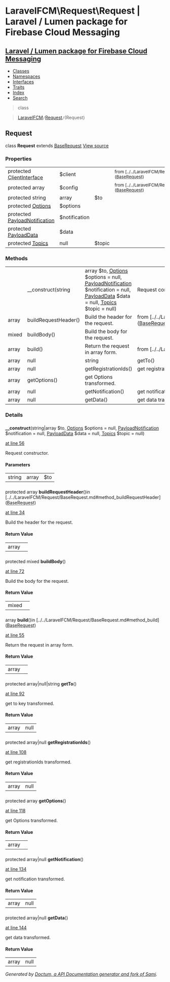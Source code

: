 # LaravelFCM\Request\Request | Laravel / Lumen package for Firebase Cloud Messaging    

## [Laravel / Lumen package for Firebase Cloud Messaging](../../index.md)

- [Classes](../../classes.md)
- [Namespaces](../../namespaces.md)
- [Interfaces](../../interfaces.md)
- [Traits](../../traits.md)
- [Index](../../doc-index.md)
- [Search](../../search.md)

>class

>    [LaravelFCM](../../LaravelFCM.md)` / `[Request](../../LaravelFCM/Request.md)` / `(Request)
## Request

class **Request**        extends [<abbr title="LaravelFCM\Request\BaseRequest">BaseRequest</abbr>](../../LaravelFCM/Request/BaseRequest.md) [View source](https://github.com/code-lts/Laravel-FCM/blob/main/src/Request/Request.php)






### Properties

|   |   |   |   |
|---|---|---|---|
|<a name="property_client"></a>protected <abbr title="GuzzleHttp\ClientInterface">ClientInterface</abbr>|$client||<small>from&nbsp;[../../LaravelFCM/Request/BaseRequest.md#property_client](<abbr title="LaravelFCM\Request\BaseRequest">BaseRequest</abbr>)</small>|
|<a name="property_config"></a>protected array|$config||<small>from&nbsp;[../../LaravelFCM/Request/BaseRequest.md#property_config](<abbr title="LaravelFCM\Request\BaseRequest">BaseRequest</abbr>)</small>|
|<a name="property_to"></a>protected string|array|$to|||
|<a name="property_options"></a>protected [<abbr title="LaravelFCM\Message\Options">Options</abbr>](../../LaravelFCM/Message/Options.md)|$options|||
|<a name="property_notification"></a>protected [<abbr title="LaravelFCM\Message\PayloadNotification">PayloadNotification</abbr>](../../LaravelFCM/Message/PayloadNotification.md)|$notification|||
|<a name="property_data"></a>protected [<abbr title="LaravelFCM\Message\PayloadData">PayloadData</abbr>](../../LaravelFCM/Message/PayloadData.md)|$data|||
|<a name="property_topic"></a>protected [<abbr title="LaravelFCM\Message\Topics">Topics</abbr>](../../LaravelFCM/Message/Topics.md)|null|$topic|||
### Methods

|   |   |   |   |
|---|---|---|---|
||<a name="#method___construct"></a>__construct(string|array $to, [<abbr title="LaravelFCM\Message\Options">Options</abbr>](../../LaravelFCM/Message/Options.md) $options = null, [<abbr title="LaravelFCM\Message\PayloadNotification">PayloadNotification</abbr>](../../LaravelFCM/Message/PayloadNotification.md) $notification = null, [<abbr title="LaravelFCM\Message\PayloadData">PayloadData</abbr>](../../LaravelFCM/Message/PayloadData.md) $data = null, [<abbr title="LaravelFCM\Message\Topics">Topics</abbr>](../../LaravelFCM/Message/Topics.md) $topic = null)|Request constructor.||
|array|<a name="#method_buildRequestHeader"></a>buildRequestHeader()|Build the header for the request.|from&nbsp;[../../LaravelFCM/Request/BaseRequest.md#method_buildRequestHeader](<abbr title="LaravelFCM\Request\BaseRequest">BaseRequest</abbr>)|
|mixed|<a name="#method_buildBody"></a>buildBody()|Build the body for the request.||
|array|<a name="#method_build"></a>build()|Return the request in array form.|from&nbsp;[../../LaravelFCM/Request/BaseRequest.md#method_build](<abbr title="LaravelFCM\Request\BaseRequest">BaseRequest</abbr>)|
|array|null|string|<a name="#method_getTo"></a>getTo()|get to key transformed.||
|array|null|<a name="#method_getRegistrationIds"></a>getRegistrationIds()|get registrationIds transformed.||
|array|<a name="#method_getOptions"></a>getOptions()|get Options transformed.||
|array|null|<a name="#method_getNotification"></a>getNotification()|get notification transformed.||
|array|null|<a name="#method_getData"></a>getData()|get data transformed.||


### Details
<a name id="method___construct"></a>

### 
  **__construct**(string|array $to, [<abbr title="LaravelFCM\Message\Options">Options</abbr>](../../LaravelFCM/Message/Options.md) $options = null, [<abbr title="LaravelFCM\Message\PayloadNotification">PayloadNotification</abbr>](../../LaravelFCM/Message/PayloadNotification.md) $notification = null, [<abbr title="LaravelFCM\Message\PayloadData">PayloadData</abbr>](../../LaravelFCM/Message/PayloadData.md) $data = null, [<abbr title="LaravelFCM\Message\Topics">Topics</abbr>](../../LaravelFCM/Message/Topics.md) $topic = null)

[at line 56](https://github.com/code-lts/Laravel-FCM/blob/main/src/Request/Request.php#L56)

Request constructor.        

#### Parameters

|   |   |   |
|---|---|---|
|string|array|$to||[<abbr title="LaravelFCM\Message\Options">Options</abbr>](../../LaravelFCM/Message/Options.md)|$options||[<abbr title="LaravelFCM\Message\PayloadNotification">PayloadNotification</abbr>](../../LaravelFCM/Message/PayloadNotification.md)|$notification||[<abbr title="LaravelFCM\Message\PayloadData">PayloadData</abbr>](../../LaravelFCM/Message/PayloadData.md)|$data||[<abbr title="LaravelFCM\Message\Topics">Topics</abbr>](../../LaravelFCM/Message/Topics.md)|$topic|
<a name id="method_buildRequestHeader"></a>

### 
protected array **buildRequestHeader**()in [../../LaravelFCM/Request/BaseRequest.md#method_buildRequestHeader](<abbr title="LaravelFCM\Request\BaseRequest">BaseRequest</abbr>)

[at line 34](https://github.com/code-lts/Laravel-FCM/blob/main/src/Request/BaseRequest.php#L34)

Build the header for the request.        

#### Return Value

|   |   |
|---|---|
|array|

<a name id="method_buildBody"></a>

### 
protected mixed **buildBody**()

[at line 72](https://github.com/code-lts/Laravel-FCM/blob/main/src/Request/Request.php#L72)

Build the body for the request.        

#### Return Value

|   |   |
|---|---|
|mixed|

<a name id="method_build"></a>

### 
 array **build**()in [../../LaravelFCM/Request/BaseRequest.md#method_build](<abbr title="LaravelFCM\Request\BaseRequest">BaseRequest</abbr>)

[at line 55](https://github.com/code-lts/Laravel-FCM/blob/main/src/Request/BaseRequest.php#L55)

Return the request in array form.        

#### Return Value

|   |   |
|---|---|
|array|

<a name id="method_getTo"></a>

### 
protected array|null|string **getTo**()

[at line 92](https://github.com/code-lts/Laravel-FCM/blob/main/src/Request/Request.php#L92)

get to key transformed.        

#### Return Value

|   |   |
|---|---|
|array|null|string|

<a name id="method_getRegistrationIds"></a>

### 
protected array|null **getRegistrationIds**()

[at line 108](https://github.com/code-lts/Laravel-FCM/blob/main/src/Request/Request.php#L108)

get registrationIds transformed.        

#### Return Value

|   |   |
|---|---|
|array|null|

<a name id="method_getOptions"></a>

### 
protected array **getOptions**()

[at line 118](https://github.com/code-lts/Laravel-FCM/blob/main/src/Request/Request.php#L118)

get Options transformed.        

#### Return Value

|   |   |
|---|---|
|array|

<a name id="method_getNotification"></a>

### 
protected array|null **getNotification**()

[at line 134](https://github.com/code-lts/Laravel-FCM/blob/main/src/Request/Request.php#L134)

get notification transformed.        

#### Return Value

|   |   |
|---|---|
|array|null|

<a name id="method_getData"></a>

### 
protected array|null **getData**()

[at line 144](https://github.com/code-lts/Laravel-FCM/blob/main/src/Request/Request.php#L144)

get data transformed.        

#### Return Value

|   |   |
|---|---|
|array|null|

_Generated by [Doctum, a API Documentation generator and fork of Sami](https://github.com/code-lts/doctum)._